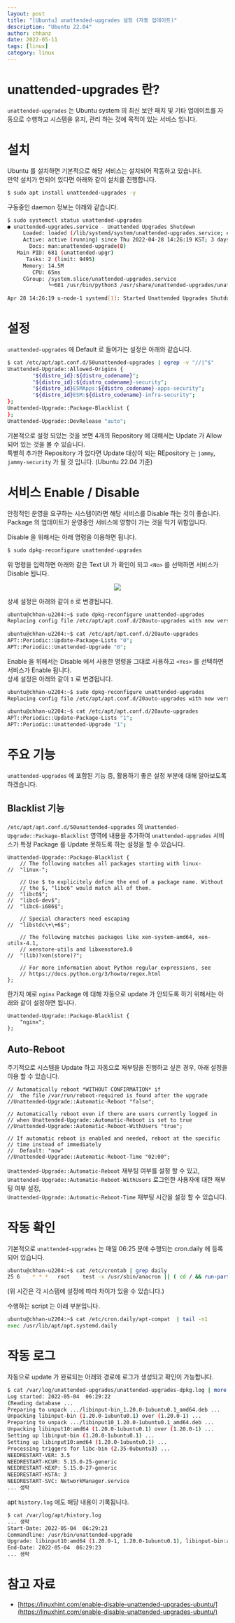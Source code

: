 ```yaml
---
layout: post
title: "[Ubuntu] unattended-upgrades 설정 (자동 업데이트)"
description: "Ubuntu 22.04"
author: chhanz
date: 2022-05-11
tags: [linux]
category: linux
---
```


# unattended-upgrades 란?
`unattended-upgrades` 는 Ubuntu system 의 최신 보안 패치 및 기타 업데이트를 자동으로 수행하고 시스템을 유지, 관리 하는 것에 목적이 있는 서비스 입니다.   
   
# 설치
Ubuntu 를 설치하면 기본적으로 해당 서비스는 설치되어 작동하고 있습니다.   
만약 설치가 안되어 있다면 아래와 같이 설치를 진행합니다.   
```bash
$ sudo apt install unattended-upgrades -y
```
   
구동중인 daemon 정보는 아래와 같습니다.   
```bash
$ sudo systemctl status unattended-upgrades
● unattended-upgrades.service - Unattended Upgrades Shutdown
     Loaded: loaded (/lib/systemd/system/unattended-upgrades.service; enabled; vendor preset: enabled)
     Active: active (running) since Thu 2022-04-28 14:26:19 KST; 3 days ago
       Docs: man:unattended-upgrade(8)
   Main PID: 681 (unattended-upgr)
      Tasks: 2 (limit: 9495)
     Memory: 14.5M
        CPU: 65ms
     CGroup: /system.slice/unattended-upgrades.service
             └─681 /usr/bin/python3 /usr/share/unattended-upgrades/unattended-upgrade-shutdown --wait-for-signal
 
Apr 28 14:26:19 u-node-1 systemd[1]: Started Unattended Upgrades Shutdown.
```
   
# 설정
`unattended-upgrades` 에 Default 로 들어가는 설정은 아래와 같습니다.   
```bash
$ cat /etc/apt/apt.conf.d/50unattended-upgrades | egrep -v "//|^$"
Unattended-Upgrade::Allowed-Origins {
        "${distro_id}:${distro_codename}";
        "${distro_id}:${distro_codename}-security";
        "${distro_id}ESMApps:${distro_codename}-apps-security";
        "${distro_id}ESM:${distro_codename}-infra-security";
};
Unattended-Upgrade::Package-Blacklist {
};
Unattended-Upgrade::DevRelease "auto";
```
기본적으로 설정 되있는 것을 보면 4개의 Repository 에 대해서는 Update 가 Allow 되어 있는 것을 볼 수 있습니다.   
특별히 추가한 Repository 가 없다면 Update 대상이 되는 REpository 는 `jammy`, `jammy-security` 가 될 것 입니다. (Ubuntu 22.04 기준)   

# 서비스 Enable / Disable
안정적인 운영을 요구하는 시스템이라면 해당 서비스를 Disable 하는 것이 좋습니다.   
Package 의 업데이트가 운영중인 서비스에 영향이 가는 것을 막기 위함입니다.   
   
Disable 을 위해서는 아래 명령을 이용하면 됩니다.   
```bash
$ sudo dpkg-reconfigure unattended-upgrades
```
위 명령을 입력하면 아래와 같은 Text UI 가 확인이 되고 `<No>` 를 선택하면 서비스가 Disable 됩니다.   
   <center><img src="/assets/images/post/2022-05-11-ubuntu-unattended-upgrades/1.png" style="max-width: 95%; height: auto;"></center>    
   
상세 설정은 아래와 같이 `0` 로 변경됩니다.   
```bash
ubuntu@chhan-u2204:~$ sudo dpkg-reconfigure unattended-upgrades
Replacing config file /etc/apt/apt.conf.d/20auto-upgrades with new version
   
ubuntu@chhan-u2204:~$ cat /etc/apt/apt.conf.d/20auto-upgrades
APT::Periodic::Update-Package-Lists "0";
APT::Periodic::Unattended-Upgrade "0";
```

Enable 을 위해서는 Disable 에서 사용한 명령을 그대로 사용하고 `<Yes>` 를 선택하면 서비스가 Enable 됩니다.   
상세 설정은 아래와 같이 `1` 로 변경됩니다.   
```bash
ubuntu@chhan-u2204:~$ sudo dpkg-reconfigure unattended-upgrades
Replacing config file /etc/apt/apt.conf.d/20auto-upgrades with new version
    
ubuntu@chhan-u2204:~$ cat /etc/apt/apt.conf.d/20auto-upgrades
APT::Periodic::Update-Package-Lists "1";
APT::Periodic::Unattended-Upgrade "1";
```
   
# 주요 기능
`unattended-upgrades` 에 포함된 기능 중, 활용하기 좋은 설정 부분에 대해 알아보도록 하겠습니다.   
   
## Blacklist 기능
`/etc/apt/apt.conf.d/50unattended-upgrades` 의 `Unattended-Upgrade::Package-Blacklist` 영역에 내용을 추가하여 `unattended-upgrades` 서비스가 특정 Package 를 Update 못하도록 하는 설정을 할 수 있습니다.   
```console
Unattended-Upgrade::Package-Blacklist {
    // The following matches all packages starting with linux-
//  "linux-";
 
    // Use $ to explicitely define the end of a package name. Without
    // the $, "libc6" would match all of them.
//  "libc6$";
//  "libc6-dev$";
//  "libc6-i686$";
 
    // Special characters need escaping
//  "libstdc\+\+6$";
 
    // The following matches packages like xen-system-amd64, xen-utils-4.1,
    // xenstore-utils and libxenstore3.0
//  "(lib)?xen(store)?";
 
    // For more information about Python regular expressions, see
    // https://docs.python.org/3/howto/regex.html
};
```
   
한가지 예로 `nginx` Package 에 대해 자동으로 update 가 안되도록 하기 위해서는 아래와 같이 설정하면 됩니다.   
```console
Unattended-Upgrade::Package-Blacklist {
    "nginx";
};
```
   
## Auto-Reboot
주기적으로 시스템을 Update 하고 자동으로 재부팅을 진행하고 싶은 경우, 아래 설정을 이용 할 수 있습니다.   
```console
// Automatically reboot *WITHOUT CONFIRMATION* if
//  the file /var/run/reboot-required is found after the upgrade
//Unattended-Upgrade::Automatic-Reboot "false";
 
// Automatically reboot even if there are users currently logged in
// when Unattended-Upgrade::Automatic-Reboot is set to true
//Unattended-Upgrade::Automatic-Reboot-WithUsers "true";
 
// If automatic reboot is enabled and needed, reboot at the specific
// time instead of immediately
//  Default: "now"
//Unattended-Upgrade::Automatic-Reboot-Time "02:00";
```
   
`Unattended-Upgrade::Automatic-Reboot` 재부팅 여부를 설정 할 수 있고,   
`Unattended-Upgrade::Automatic-Reboot-WithUsers` 로그인한 사용자에 대한 재부팅 여부 설정,   
`Unattended-Upgrade::Automatic-Reboot-Time` 재부팅 시간을 설정 할 수 있습니다.   
   
# 작동 확인
기본적으로 `unattended-upgrades` 는 매일 06:25 분에 수행되는 cron.daily 에 등록 되어 있습니다.   
```bash
ubuntu@chhan-u2204:~$ cat /etc/crontab | grep daily
25 6    * * *   root    test -x /usr/sbin/anacron || ( cd / && run-parts --report /etc/cron.daily )
```
(위 시간은 각 시스템에 설정에 따라 차이가 있을 수 있습니다.)   
   
수행하는 script 는 아래 부분입니다.   
```bash
ubuntu@chhan-u2204:~$ cat /etc/cron.daily/apt-compat  | tail -n1
exec /usr/lib/apt/apt.systemd.daily
```
   
# 작동 로그
자동으로 update 가 완료되는 아래와 경로에 로그가 생성되고 확인이 가능합니다.   
```bash
$ cat /var/log/unattended-upgrades/unattended-upgrades-dpkg.log | more
Log started: 2022-05-04  06:29:22
(Reading database ...
Preparing to unpack .../libinput-bin_1.20.0-1ubuntu0.1_amd64.deb ...
Unpacking libinput-bin (1.20.0-1ubuntu0.1) over (1.20.0-1) ...
Preparing to unpack .../libinput10_1.20.0-1ubuntu0.1_amd64.deb ...
Unpacking libinput10:amd64 (1.20.0-1ubuntu0.1) over (1.20.0-1) ...
Setting up libinput-bin (1.20.0-1ubuntu0.1) ...
Setting up libinput10:amd64 (1.20.0-1ubuntu0.1) ...
Processing triggers for libc-bin (2.35-0ubuntu3) ...
NEEDRESTART-VER: 3.5
NEEDRESTART-KCUR: 5.15.0-25-generic
NEEDRESTART-KEXP: 5.15.0-27-generic
NEEDRESTART-KSTA: 3
NEEDRESTART-SVC: NetworkManager.service
... 생략
```
   
apt `history.log` 에도 해당 내용이 기록됩니다.   
```bash
$ cat /var/log/apt/history.log
... 생략
Start-Date: 2022-05-04  06:29:23
Commandline: /usr/bin/unattended-upgrade
Upgrade: libinput10:amd64 (1.20.0-1, 1.20.0-1ubuntu0.1), libinput-bin:amd64 (1.20.0-1, 1.20.0-1ubuntu0.1)
End-Date: 2022-05-04  06:29:23
... 생략
```
   
# 참고 자료
* [https://linuxhint.com/enable-disable-unattended-upgrades-ubuntu/](https://linuxhint.com/enable-disable-unattended-upgrades-ubuntu/)    
